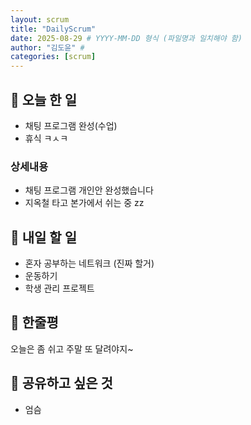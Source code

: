 ```yaml
---
layout: scrum
title: "DailyScrum"
date: 2025-08-29 # YYYY-MM-DD 형식 (파일명과 일치해야 함)
author: "김도윤" # 
categories: [scrum]
---
```


## 📝 오늘 한 일

- 채팅 프로그램 완성(수업)
- 휴식 ㅋㅅㅋ

### 상세내용

- 채팅 프로그램 개인안 완성했습니다  
- 지옥철 타고 본가에서 쉬는 중 zz

## 🎯 내일 할 일
- 혼자 공부하는 네트워크 (진짜 할거)
- 운동하기
- 학생 관리 프로젝트

## 💭 한줄평

오늘은 좀 쉬고 주말 또 달려야지~

## 🔗 공유하고 싶은 것
- 엄슴


